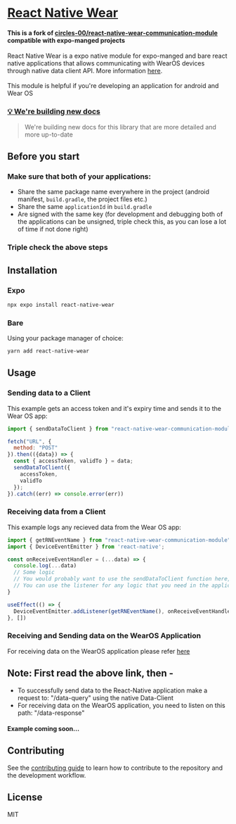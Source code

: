 # [React Native Wear][1]
#### This is a fork of [circles-00/react-native-wear-communication-module](https://github.com/circles-00/react-native-wear-communication-module) compatible with expo-manged projects

React Native Wear is a expo native module for expo-manged and bare react native applications that allows communicating with WearOS devices through native data client API. More information <a href="https://developers.google.com/android/reference/com/google/android/gms/wearable/DataClient">here</a>. <br/>
<br />
This module is helpful if you're developing an application for android and Wear OS

### [💡 We're building new docs][1]
> We're building new docs for this library that are more detailed and more up-to-date
## Before you start
### Make sure that both of your applications:
- Share the same package name everywhere in the project (android manifest, `build.gradle`, the project files etc.)
- Share the same `applicationId` in `build.gradle`
- Are signed with the same key (for development and debugging both of the applications can be unsigned, triple check this, as you can lose a lot of time if not done right)

### Triple check the above steps
## Installation
### Expo
```sh
npx expo install react-native-wear
```
### Bare
Using your package manager of choice:
```sh
yarn add react-native-wear
```

## Usage
### Sending data to a Client
This example gets an access token and it's expiry time and sends it to the Wear OS app:
```js
import { sendDataToClient } from "react-native-wear-communication-module";

fetch("URL", {
  method: "POST"
}).then(({data}) => {
  const { accessToken, validTo } = data;
  sendDataToClient({
    accessToken,
    validTo
  });
}).catch((err) => console.error(err))

```

### Receiving data from a Client
This example logs any recieved data from the Wear OS app:
```js
import { getRNEventName } from "react-native-wear-communication-module";
import { DeviceEventEmitter } from 'react-native';

const onReceiveEventHandler = (...data) => {
  console.log(...data)
  // Some logic
  // You would probably want to use the sendDataToClient function here, but not necessarily,
  // You can use the listener for any logic that you need in the application
}

useEffect(() => {
  DeviceEventEmitter.addListener(getRNEventName(), onReceiveEventHandler);
}, [])

```

### Receiving and Sending data on the WearOS Application
For receiving data on the WearOS application please refer <a href="https://developer.android.com/training/wearables/data/events">here</a>

## Note: First read the above link, then -

- To successfully send data to the React-Native application make a request to: "/data-query" using the native Data-Client
- For receiving data on the WearOS application, you need to listen on this path: "/data-response"

#### Example coming soon...
## Contributing

See the [contributing guide](CONTRIBUTING.md) to learn how to contribute to the repository and the development workflow.

## License

MIT

[1]: https://reactnativewear.vercel.app/